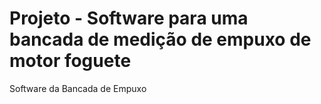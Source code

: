 # Projeto - Software para uma bancada de medição de empuxo de motor foguete
Software da Bancada de Empuxo
